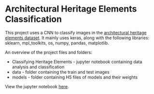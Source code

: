 # Architectural Heritage Elements Classification

This project uses a CNN to classify images in the [architectural heritage elements dataset](https://old.datahub.io/dataset/architectural-heritage-elements-image-dataset). 
It mainly uses keras, along with the following libraries: sklearn, mpl_toolkits, os, numpy, pandas, matplotlib.

An overview of the project files and folders:
  - Classifying Heritage Elements - jupyter notebook containing data analysis and classification
  - data - folder containing the train and test images
  - models - folder containing H5 files of models and their weights
  
 
View the jupyter notebook [here](https://github.com/xacasi/heritage/blob/master/Classifying%20Heritage%20Elements.ipynb).

